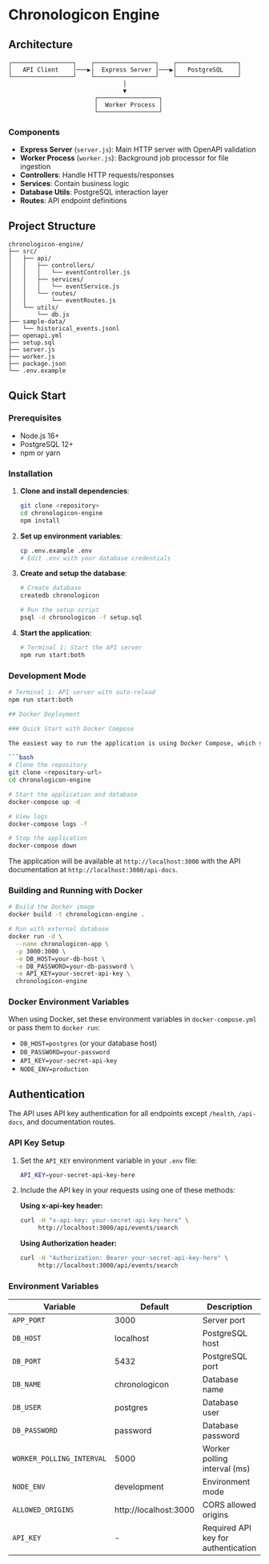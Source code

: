 # Chronologicon Engine


## Architecture

```
┌─────────────────┐    ┌─────────────────┐    ┌─────────────────┐
│   API Client    │───▶│  Express Server │───▶│   PostgreSQL    │
└─────────────────┘    └─────────────────┘    └─────────────────┘
                                │
                                ▼
                        ┌─────────────────┐
                        │  Worker Process │
                        └─────────────────┘
```

### Components

- **Express Server** (`server.js`): Main HTTP server with OpenAPI validation
- **Worker Process** (`worker.js`): Background job processor for file ingestion
- **Controllers**: Handle HTTP requests/responses
- **Services**: Contain business logic
- **Database Utils**: PostgreSQL interaction layer
- **Routes**: API endpoint definitions

## Project Structure

```
chronologicon-engine/
├── src/
│   ├── api/
│   │   ├── controllers/
│   │   │   └── eventController.js
│   │   ├── services/
│   │   │   └── eventService.js
│   │   └── routes/
│   │       └── eventRoutes.js
│   └── utils/
│       └── db.js
├── sample-data/
│   └── historical_events.jsonl
├── openapi.yml
├── setup.sql
├── server.js
├── worker.js
├── package.json
└── .env.example
```

## Quick Start

### Prerequisites

- Node.js 16+ 
- PostgreSQL 12+
- npm or yarn

### Installation

1. **Clone and install dependencies**:
   ```bash
   git clone <repository>
   cd chronologicon-engine
   npm install
   ```

2. **Set up environment variables**:
   ```bash
   cp .env.example .env
   # Edit .env with your database credentials
   ```

3. **Create and setup the database**:
   ```bash
   # Create database
   createdb chronologicon
   
   # Run the setup script
   psql -d chronologicon -f setup.sql
   ```

4. **Start the application**:
   ```bash
   # Terminal 1: Start the API server
   npm run start:both
   ```

### Development Mode

```bash
# Terminal 1: API server with auto-reload
npm run start:both

## Docker Deployment

### Quick Start with Docker Compose

The easiest way to run the application is using Docker Compose, which sets up both the application and PostgreSQL database:

```bash
# Clone the repository
git clone <repository-url>
cd chronologicon-engine

# Start the application and database
docker-compose up -d

# View logs
docker-compose logs -f

# Stop the application
docker-compose down
```

The application will be available at `http://localhost:3000` with the API documentation at `http://localhost:3000/api-docs`.

### Building and Running with Docker

```bash
# Build the Docker image
docker build -t chronologicon-engine .

# Run with external database
docker run -d \
  --name chronologicon-app \
  -p 3000:3000 \
  -e DB_HOST=your-db-host \
  -e DB_PASSWORD=your-db-password \
  -e API_KEY=your-secret-api-key \
  chronologicon-engine
```

### Docker Environment Variables

When using Docker, set these environment variables in `docker-compose.yml` or pass them to `docker run`:

- `DB_HOST=postgres` (or your database host)
- `DB_PASSWORD=your-password`
- `API_KEY=your-secret-api-key`
- `NODE_ENV=production`

## Authentication

The API uses API key authentication for all endpoints except `/health`, `/api-docs`, and documentation routes.

### API Key Setup

1. Set the `API_KEY` environment variable in your `.env` file:
   ```bash
   API_KEY=your-secret-api-key-here
   ```

2. Include the API key in your requests using one of these methods:

   **Using x-api-key header:**
   ```bash
   curl -H "x-api-key: your-secret-api-key-here" \
        http://localhost:3000/api/events/search
   ```

   **Using Authorization header:**
   ```bash
   curl -H "Authorization: Bearer your-secret-api-key-here" \
        http://localhost:3000/api/events/search
   ```


### Environment Variables

| Variable | Default | Description |
|----------|---------|-------------|
| `APP_PORT` | 3000 | Server port |
| `DB_HOST` | localhost | PostgreSQL host |
| `DB_PORT` | 5432 | PostgreSQL port |
| `DB_NAME` | chronologicon | Database name |
| `DB_USER` | postgres | Database user |
| `DB_PASSWORD` | password | Database password |
| `WORKER_POLLING_INTERVAL` | 5000 | Worker polling interval (ms) |
| `NODE_ENV` | development | Environment mode |
| `ALLOWED_ORIGINS` | http://localhost:3000 | CORS allowed origins |
| `API_KEY` | - | Required API key for authentication | 


